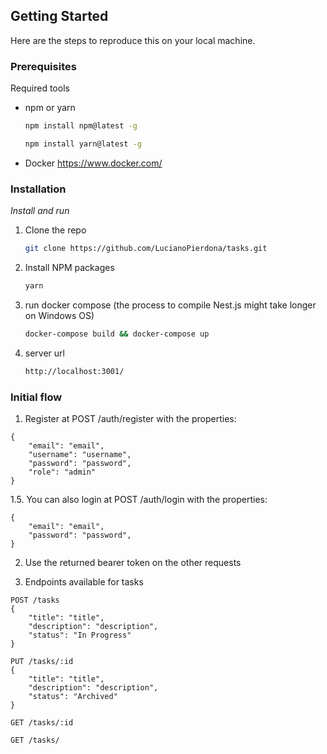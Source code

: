 <!-- GETTING STARTED -->

## Getting Started

Here are the steps to reproduce this on your local machine.

### Prerequisites

Required tools

- npm or yarn
  ```sh
  npm install npm@latest -g
  ```
  ```sh
  npm install yarn@latest -g
  ```
- Docker
  https://www.docker.com/

### Installation

_Install and run_

1. Clone the repo
   ```sh
   git clone https://github.com/LucianoPierdona/tasks.git
   ```
2. Install NPM packages
   ```sh
   yarn
   ```
3. run docker compose (the process to compile Nest.js might take longer on Windows OS)
   ```sh
   docker-compose build && docker-compose up
   ```
4. server url
   ```sh
   http://localhost:3001/
   ```

### Initial flow

1. Register at POST /auth/register with the properties:

```
{
    "email": "email",
    "username": "username",
    "password": "password",
    "role": "admin"
}
```

1.5. You can also login at POST /auth/login with the properties:

```
{
    "email": "email",
    "password": "password",
}
```

2. Use the returned bearer token on the other requests

3. Endpoints available for tasks

```
POST /tasks
{
    "title": "title",
    "description": "description",
    "status": "In Progress"
}

PUT /tasks/:id
{
    "title": "title",
    "description": "description",
    "status": "Archived"
}

GET /tasks/:id

GET /tasks/


```
